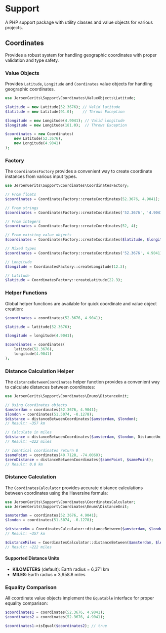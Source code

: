# Support

A PHP support package with utility classes and value objects for various projects.

## Coordinates

Provides a robust system for handling geographic coordinates with proper validation and type safety.

### Value Objects

Provides `Latitude`, `Longitude` and `Coordinates` value objects for handling geographic coordinates.

```php
use JeroenGerits\Support\Coordinates\ValueObjects\Latitude;

$latitude = new Latitude(52.3676); // Valid latitude
$latitude = new Latitude(91.0);    // Throws Exception

$longitude = new Longitude(4.9041); // Valid longitude
$longitude = new Longitude(181.0);  // Throws Exception

$coordinates = new Coordinates(
    new Latitude(52.3676),
    new Longitude(4.9041)
);
```

### Factory

The `CoordinatesFactory` provides a convenient way to create coordinate instances from various input types.

```php
use JeroenGerits\Support\Coordinates\CoordinatesFactory;

// From floats
$coordinates = CoordinatesFactory::createCoordinates(52.3676, 4.9041);

// From strings
$coordinates = CoordinatesFactory::createCoordinates('52.3676', '4.9041');

// From integers
$coordinates = CoordinatesFactory::createCoordinates(52, 4);

// From existing value objects
$coordinates = CoordinatesFactory::createCoordinates($latitude, $longitude);

// Mixed types
$coordinates = CoordinatesFactory::createCoordinates('52.3676', 4.9041);

// Longitude
$longitude = CoordinatesFactory::createLongitude(12.3);

// Latitude
$latitude = CoordinatesFactory::createLatitude(22.3);
```

### Helper Functions

Global helper functions are available for quick coordinate and value object creation:

```php
$coordinates = coordinates(52.3676, 4.9041);

$latitude = latitude(52.3676);

$longitude = longitude(4.9041);

$coordinates = coordinates(
    latitude(52.3676),
    longitude(4.9041)
);
```

### Distance Calculation Helper

The `distanceBetweenCoordinates` helper function provides a convenient way to calculate distances between coordinates:

```php
use JeroenGerits\Support\Coordinates\Enums\DistanceUnit;

// Using Coordinates objects
$amsterdam = coordinates(52.3676, 4.9041);
$london = coordinates(51.5074, -0.1278);
$distance = distanceBetweenCoordinates($amsterdam, $london);
// Result: ~357 km

// Calculate in miles
$distance = distanceBetweenCoordinates($amsterdam, $london, DistanceUnit::MILES);
// Result: ~222 miles

// Identical coordinates return 0
$samePoint = coordinates(40.7128, -74.0060);
$zeroDistance = distanceBetweenCoordinates($samePoint, $samePoint);
// Result: 0.0 km
```

### Distance Calculation

The `CoordinatesCalculator` provides accurate distance calculations between coordinates using the Haversine formula:

```php
use JeroenGerits\Support\Coordinates\CoordinatesCalculator;
use JeroenGerits\Support\Coordinates\Enums\DistanceUnit;

$amsterdam = coordinates(52.3676, 4.9041);
$london = coordinates(51.5074, -0.1278);

$distanceKm = CoordinatesCalculator::distanceBetween($amsterdam, $london);
// Result: ~357 km

$distanceMiles = CoordinatesCalculator::distanceBetween($amsterdam, $london, DistanceUnit::MILES);
// Result: ~222 miles
```

#### Supported Distance Units

- **KILOMETERS** (default): Earth radius = 6,371 km
- **MILES**: Earth radius = 3,958.8 miles

### Equality Comparison

All coordinate value objects implement the `Equatable` interface for proper equality comparison:

```php
$coordinates1 = coordinates(52.3676, 4.9041);
$coordinates2 = coordinates(52.3676, 4.9041);

$coordinates1->isEqual($coordinates2); // true
```
